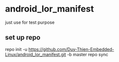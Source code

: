 # android_lor_manifest
just use for test purpose

## set up repo 
repo init -u https://github.com/Duy-Thien-Embedded-Linux/android_lor_manifest.git -b master
repo sync
